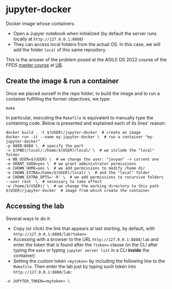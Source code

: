 # jupyter-docker

Docker image whose containers:
- Open a Jupyer notebook when initialized (by default the server runs locally at ``http://127.0.0.1:8888``)
- They can access local folders from the actual OS. In this case, we will add the folder ``local`` of this same repository.

This is the answer of the problem posed at the AGILE DS 2022 course of the _FPDS_ [master course](https://mat.ub.edu/sciencedata/) at [UB](https://www.ub.edu/web/portal/ca/).

## Create the image & run a container

Once we placed ourself in the repo folder, to build the image and to run a container fulfilling the former objectives, we type:
```console
make
```
In particular, executing the ``Makefile`` is equivalent to manually
type the containing code. Below is presented and explained each of its lines' reason:

```console
docker build . -t $(USER)/jupyter-docker  # create an image
docker run -it --name my-jupyter-docker \  # run a container "my-jupyter-docker"
-p 8888:8888 \  # specify the port
-v $(PWD)/local/:/home/$(USER)/local/ \  # we include the "local" folder
-e NB_USER=$(USER) \  # we change the user: "jovyan" -> current one
-e GRANT_SUDO=yes \  # we grant administrator permissions
-e CHOWN_HOME=yes \  # we add permissions to modify /home dir
-e CHOWN_EXTRA=/home/$(USER)/local/ \  # and the "local" folder
-e CHOWN_EXTRA_OPTS='-R' \  # we add permissions to recursive folders
--user root  \  # necessary to take effect
-w /home/$(USER)/ \  # we change the working directory to this path
$(USER)/jupyter-docker  # image from which create the container
```
## Accessing the lab

Several ways to do it:
- Copy (or click) the link that appears at last starting, by default, with ``http://127.0.0.1:8888/lab?token=``
- Accessing with a browser to the URL ``http://127.0.0.1:8888/lab`` and 
enter the token that is found after the ``?token=`` clause (in the CLI 
after typing the ``make`` or typing ``jupyter server list`` in a CLI __inside__ the container)
- Setting the custom token ``<mytoken>`` by including the following line to 
the ``Makefile``. Then enter the lab just by typing such token into ``http://127.0.0.1:8888/lab``:
```console
-e JUPYTER_TOKEN=<mytoken> \
```


